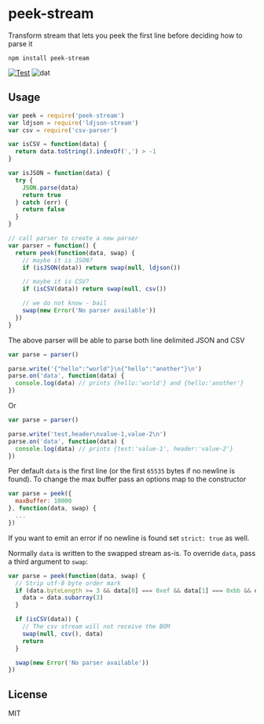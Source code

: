 # peek-stream

Transform stream that lets you peek the first line before deciding how to parse it

```
npm install peek-stream
```

[![Test](https://img.shields.io/github/actions/workflow/status/mafintosh/peek-stream/test.yml?branch=master&label=test)](https://github.com/mafintosh/peek-stream/actions/workflows/test.yml)
![dat](http://img.shields.io/badge/Development%20sponsored%20by-dat-green.svg?style=flat)

## Usage

``` js
var peek = require('peek-stream')
var ldjson = require('ldjson-stream')
var csv = require('csv-parser')

var isCSV = function(data) {
  return data.toString().indexOf(',') > -1
}

var isJSON = function(data) {
  try {
    JSON.parse(data)
    return true
  } catch (err) {
    return false
  }
}

// call parser to create a new parser
var parser = function() {
  return peek(function(data, swap) {
    // maybe it is JSON?
    if (isJSON(data)) return swap(null, ldjson())

    // maybe it is CSV?
    if (isCSV(data)) return swap(null, csv())

    // we do not know - bail
    swap(new Error('No parser available'))
  })
}
```

The above parser will be able to parse both line delimited JSON and CSV

``` js
var parse = parser()

parse.write('{"hello":"world"}\n{"hello":"another"}\n')
parse.on('data', function(data) {
  console.log(data) // prints {hello:'world'} and {hello:'another'}
})
```

Or

``` js
var parse = parser()

parse.write('test,header\nvalue-1,value-2\n')
parse.on('data', function(data) {
  console.log(data) // prints {test:'value-1', header:'value-2'}
})
```

Per default `data` is the first line (or the first `65535` bytes if no newline is found).
To change the max buffer pass an options map to the constructor

``` js
var parse = peek({
  maxBuffer: 10000
}, function(data, swap) {
  ...
})
```

If you want to emit an error if no newline is found set `strict: true` as well.

Normally `data` is written to the swapped stream as-is. To override `data`, pass a third argument to `swap`:

``` js
var parse = peek(function(data, swap) {
  // Strip utf-8 byte order mark
  if (data.byteLength >= 3 && data[0] === 0xef && data[1] === 0xbb && data[2] === 0xbf) {
    data = data.subarray(3)
  }

  if (isCSV(data)) {
    // The csv stream will not receive the BOM
    swap(null, csv(), data)
    return
  }

  swap(new Error('No parser available'))
})
```

## License

MIT
